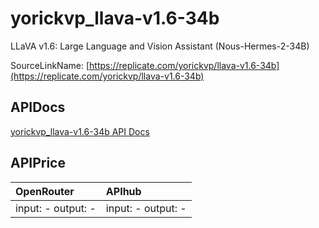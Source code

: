 # yorickvp_llava-v1.6-34b

LLaVA v1.6: Large Language and Vision Assistant (Nous-Hermes-2-34B)

SourceLinkName: [https://replicate.com/yorickvp/llava-v1.6-34b](https://replicate.com/yorickvp/llava-v1.6-34b)

## APIDocs

[yorickvp_llava-v1.6-34b API Docs](../apis/yorickvp_llava-v1.6-34b.md)

## APIPrice

| OpenRouter | APIhub |
|:---|:---|
| input: - output: - | input: - output: - |
